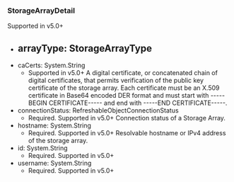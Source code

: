 ### StorageArrayDetail
Supported in v5.0+

- arrayType: StorageArrayType
  - 
- caCerts: System.String
  - Supported in v5.0+
  A digital certificate, or concatenated chain of digital certificates, that permits verification of the public key certificate of the storage array. Each certificate must be an X.509 certificate in Base64 encoded DER format and must start with -----BEGIN CERTIFICATE----- and end with -----END CERTIFICATE-----.
- connectionStatus: RefreshableObjectConnectionStatus
  - Required. Supported in v5.0+
  Connection status of a Storage Array.
- hostname: System.String
  - Required. Supported in v5.0+
  Resolvable hostname or IPv4 address of the storage array.
- id: System.String
  - Required. Supported in v5.0+
- username: System.String
  - Required. Supported in v5.0+
